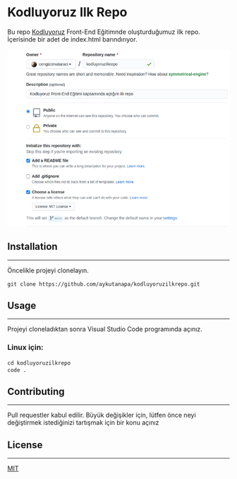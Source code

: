 # **Kodluyoruz Ilk Repo**
Bu repo [Kodluyoruz](https://kodluyoruz.org) Front-End Eğitimnde oluşturduğumuz ilk repo. İçerisinde bir adet de index.html barındırıyor.

![Projeye ait Gorsel](https://raw.githubusercontent.com/Kodluyoruz/taskforce/main/git/odev1/figures/github.png)

## **Installation**
---

Öncelikle projeyi clonelayın.

```
git clone https://github.com/aykutanapa/kodluyoruzilkrepo.git
```

## **Usage**
---
Projeyi cloneladıktan sonra Visual Studio Code programında açınız.

### Linux için:

```
cd kodluyoruzilkrepo
code .
```
## **Contributing**
---
Pull requestler kabul edilir. Büyük değişikler için, lütfen önce neyi değiştirmek istediğinizi tartışmak için bir konu açınız

## **License**
---
[MIT](https://choosealicense.com/licenses/mit/)


